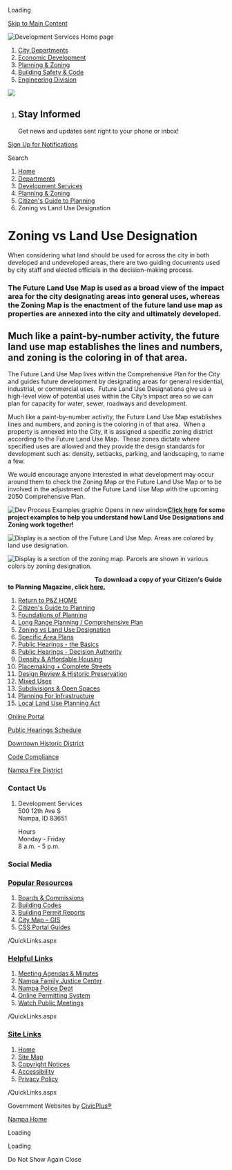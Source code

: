 Loading

[Skip to Main Content](https://www.cityofnampa.us/1694/Zoning-vs-Land-Use-Designation/)

![Development Services Home page](https://www.cityofnampa.us/ImageRepository/Document?documentID=15707)

1. [City Departments](https://www.cityofnampa.us/115/Departments)
2. [Economic Development](https://www.cityofnampa.us/1450/Economic-Development)
3. [Planning &amp; Zoning](https://www.cityofnampa.us/255/Planning-Zoning)
4. [Building Safety &amp; Code](https://www.cityofnampa.us/163/Building-Safety-Code)
5. [Engineering Division](https://www.cityofnampa.us/180/Engineering-Division)

<!--THE END-->

![](https://www.cityofnampa.us/ImageRepository/Document?documentID=15714)

1. ## Stay Informed
   
   Get news and updates sent right to your phone or inbox!

[Sign Up for Notifications](https://www.cityofnampa.us/list.aspx)

Search

1. [Home](https://www.cityofnampa.us)
2. [Departments](https://www.cityofnampa.us/115/Departments)
3. [Development Services](https://www.cityofnampa.us/1459/Development-Services)
4. [Planning &amp; Zoning](https://www.cityofnampa.us/255/Planning-Zoning)
5. [Citizen's Guide to Planning](https://www.cityofnampa.us/1656/Citizens-Guide-to-Planning)
6. Zoning vs Land Use Designation

# Zoning vs Land Use Designation

When considering what land should be used for across the city in both developed and undeveloped areas, there are two guiding documents used by city staff and elected officials in the decision-making process.

### The **Future Land Use Map** is used as a broad view of the impact area for the city designating areas into general uses, whereas the **Zoning Map** is the enactment of the future land use map as properties are annexed into the city and ultimately developed.

## Much like a paint-by-number activity, the future land use map establishes the lines and numbers, and zoning is the coloring in of that area.

The Future Land Use Map lives within the Comprehensive Plan for the City and guides future development by designating areas for general residential, industrial, or commercial uses.  Future Land Use Designations give us a high-level view of potential uses within the City’s impact area so we can plan for capacity for water, sewer, roadways and development.

Much like a paint-by-number activity, the Future Land Use Map establishes lines and numbers, and zoning is the coloring in of that area.  When a property is annexed into the City, it is assigned a specific zoning district according to the Future Land Use Map.  These zones dictate where specified uses are allowed and they provide the design standards for development such as: density, setbacks, parking, and landscaping, to name a few.

We would encourage anyone interested in what development may occur around them to check the Zoning Map or the Future Land Use Map or to be involved in the adjustment of the Future Land Use Map with the upcoming 2050 Comprehensive Plan.

![Dev Process Examples graphic Opens in new window](https://www.cityofnampa.us/ImageRepository/Document?documentId=18328)[**Click here**](https://www.cityofnampa.us/1719/Examples-of-Development-Decision-Process) **for some project examples to help you understand how Land Use Designations and Zoning work together!**  

![Display is a section of the Future Land Use Map. Areas are colored by land use designation. ](https://www.cityofnampa.us/ImageRepository/Document?documentID=17974 "Display is a section of the Future Land Use Map. Areas are colored by land use designation. ")

![Display is a section of the zoning map. Parcels are shown in various colors by zoning designation.](https://www.cityofnampa.us/ImageRepository/Document?documentID=17972 "Display is a section of the zoning map. Parcels are shown in various colors by zoning designation.")

                                                   **To download a copy of your Citizen's Guide to Planning Magazine, click [here.](https://www.cityofnampa.us/DocumentCenter/View/19004/Citizens-Guide-to-Planning-Magazine)**

01. [Return to P&amp;Z HOME](https://www.cityofnampa.us/255/Planning-Zoning)
02. [Citizen's Guide to Planning](https://www.cityofnampa.us/1656/Citizens-Guide-to-Planning)
03. [Foundations of Planning](https://www.cityofnampa.us/1658/Foundations-of-Planning)
04. [Long Range Planning / Comprehensive Plan](https://www.cityofnampa.us/1664/Long-Range-Planning-Comprehensive-Plan)
05. [Zoning vs Land Use Designation](https://www.cityofnampa.us/1694/Zoning-vs-Land-Use-Designation)
06. [Specific Area Plans](https://www.cityofnampa.us/1692/Specific-Area-Plans)
07. [Public Hearings - the Basics](https://www.cityofnampa.us/1722/Public-Hearings---the-Basics)
08. [Public Hearings - Decision Authority](https://www.cityofnampa.us/1723/Public-Hearings---Decision-Authority)
09. [Density &amp; Affordable Housing](https://www.cityofnampa.us/1724/Density-Affordable-Housing)
10. [Placemaking + Complete Streets](https://www.cityofnampa.us/1725/Placemaking-Complete-Streets)
11. [Design Review &amp; Historic Preservation](https://www.cityofnampa.us/1738/Design-Review-Historic-Preservation)
12. [Mixed Uses](https://www.cityofnampa.us/1739/Mixed-Uses)
13. [Subdivisions &amp; Open Spaces](https://www.cityofnampa.us/1740/Subdivisions-Open-Spaces)
14. [Planning For Infrastructure](https://www.cityofnampa.us/1748/Planning-For-Infrastructure)
15. [Local Land Use Planning Act](https://www.cityofnampa.us/1749/Local-Land-Use-Planning-Act)

[Online Portal](https://nampaid-energovpub.tylerhost.net/Apps/SelfService)

[Public Hearings Schedule](https://www.cityofnampa.us/1433/Upcoming-Public-HearingsMeetings)

[Downtown Historic District](https://www.cityofnampa.us/852/Downtown-Nampa)

[Code Compliance](https://www.cityofnampa.us/149/Code-Compliance-Community-Relations)

[Nampa Fire District](https://www.cityofnampa.us/219/fire)

### Contact Us

1. Development Services  
   500 12th Ave S   
   Nampa, ID 83651
   
   Hours  
   Monday - Friday   
   8 a.m. - 5 p.m.

### Social Media

### [Popular Resources](https://www.cityofnampa.us/QuickLinks.aspx?CID=290)

1. [Boards &amp; Commissions](https://www.cityofnampa.us/96/Boards-Commissions)
2. [Building Codes](https://www.cityofnampa.us/168/Code-Resources)
3. [Building Permit Reports](https://www.cityofnampa.us/427/Permit-Reports)
4. [City Map – GIS](https://www.cityofnampa.us/185/Mapping)
5. [CSS Portal Guides](https://www.cityofnampa.us/1508/Online-Permits)

/QuickLinks.aspx

### [Helpful Links](https://www.cityofnampa.us/QuickLinks.aspx?CID=184)

1. [Meeting Agendas &amp; Minutes](https://www.cityofnampa.us/agendacenter)
2. [Nampa Family Justice Center](https://www.cityofnampa.us/190/Family-Justice-Center)
3. [Nampa Police Dept](https://www.cityofnampa.us/588/Police)
4. [Online Permitting System](https://www.cityofnampa.us/1508/Online-Permits)
5. [Watch Public Meetings](https://www.youtube.com/channel/UCtDVm1n2BXqmMd8f_FGWT_g)

/QuickLinks.aspx

### [Site Links](https://www.cityofnampa.us/QuickLinks.aspx?CID=169)

1. [Home](https://www.cityofnampa.us)
2. [Site Map](https://www.cityofnampa.us/sitemap.aspx)
3. [Copyright Notices](https://www.cityofnampa.us/site/copyright)
4. [Accessibility](https://www.cityofnampa.us/accessibility)
5. [Privacy Policy](https://www.cityofnampa.us/1446/Privacy-Policy)

/QuickLinks.aspx

Government Websites by [CivicPlus®](https://connect.civicplus.com/referral)

[Nampa Home](https://www.cityofnampa.us)

Loading

Loading

Do Not Show Again Close